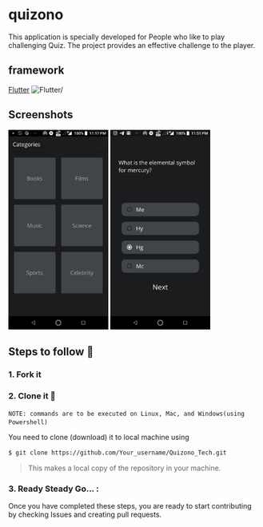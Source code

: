 # quizono
This application is specially developed for People who like to play challenging Quiz. The project provides an effective
challenge to the player.


## framework

[Flutter](https://flutter.dev/)
<img src=https://uploads-ssl.webflow.com/5d359e0f47f4bbac7f9e3f50/5ef0a664ab7b6a925ddf8e64_flutter.png height=150px alt=Flutter/>

## Screenshots

<img src="lib/images/Categories.jpeg" width=200 alt="Categories">
<img src="lib/images/Question.jpeg" width=200 alt="Question">

## Steps to follow :scroll:

### 1. Fork it 

### 2. Clone it :busts_in_silhouette:

`NOTE: commands are to be executed on Linux, Mac, and Windows(using Powershell)`

You need to clone (download) it to local machine using

```sh
$ git clone https://github.com/Your_username/Quizono_Tech.git
```

> This makes a local copy of the repository in your machine.

### 3. Ready Steady Go... :

Once you have completed these steps, you are ready to start contributing by checking Issues and creating pull requests.
